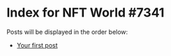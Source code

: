 # Index for NFT World #7341
Posts will be displayed in the order below:

- [Your first post](./001-first.md)

